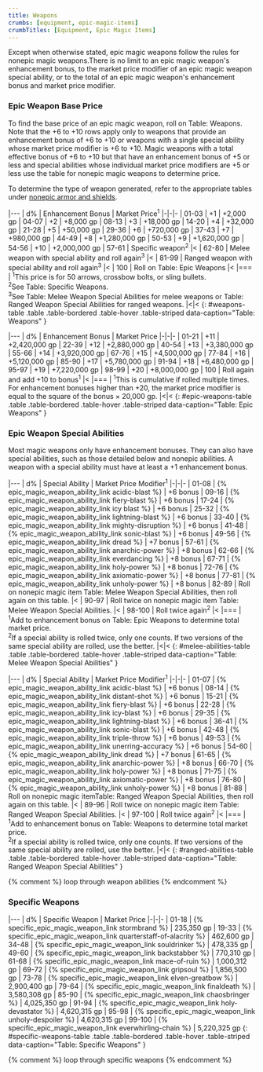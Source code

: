 ```yaml
---
title: Weapons
crumbs: [equipment, epic-magic-items]
crumbTitles: [Equipment, Epic Magic Items]
---
```


Except when otherwise stated, epic magic weapons follow the rules for nonepic magic weapons.There is no limit to an epic magic weapon's enhancement bonus, to the market price modifier of an epic magic weapon special ability, or to the total of an epic magic weapon's enhancement bonus and market price modifier.

### Epic Weapon Base Price

To find the base price of an epic magic weapon, roll on Table: Weapons. Note that the +6 to +10 rows apply only to weapons that provide an enhancement bonus of +6 to +10 or weapons with a single special ability whose market price modifier is +6 to +10. Magic weapons with a total effective bonus of +6 to +10 but that have an enhancement bonus of +5 or less and special abilities whose individual market price modifiers are +5 or less use the table for nonepic magic weapons to determine price.

To determine the type of weapon generated, refer to the appropriate tables under [nonepic armor and shields]({{site.ur.}}/equipment/magic-items/weapons/).

|---
| d% | Enhancement Bonus | Market Price<sup>1</sup>
|-|-|-
| 01-03 | +1 | +2,000 gp
| 04-07 | +2 | +8,000 gp
| 08-13 | +3 | +18,000 gp
| 14-20 | +4 | +32,000 gp
| 21-28 | +5 | +50,000 gp
| 29-36 | +6 | +720,000 gp
| 37-43 | +7 | +980,000 gp
| 44-49 | +8 | +1,280,000 gp
| 50-53 | +9 | +1,620,000 gp
| 54-56 | +10 | +2,000,000 gp
| 57-61 | Specific weapon<sup>2</sup> |<
| 62-80 | Melee weapon with special ability and roll again<sup>3</sup> |<
| 81-99 | Ranged weapon with special ability and roll again<sup>3</sup> |<
| 100 | Roll on Table: Epic Weapons |<
|===
| <sup>1</sup>This price is for 50 arrows, crossbow bolts, or sling bullets.<br><sup>2</sup>See Table: Specific Weapons.<br><sup>3</sup>See Table: Melee Weapon Special Abilities for melee weapons or Table: Ranged Weapon Special Abilities for ranged weapons. |<|<
{: #weapons-table .table .table-bordered .table-hover .table-striped data-caption="Table: Weapons" }

|---
| d% | Enhancement Bonus | Market Price
|-|-|-
| 01-21 | +11 | +2,420,000 gp
| 22-39 | +12 | +2,880,000 gp
| 40-54 | +13 | +3,380,000 gp
| 55-66 | +14 | +3,920,000 gp
| 67-76 | +15 | +4,500,000 gp
| 77-84 | +16 | +5,120,000 gp
| 85-90 | +17 | +5,780,000 gp
| 91-94 | +18 | +6,480,000 gp
| 95-97 | +19 | +7,220,000 gp
| 98-99 | +20 | +8,000,000 gp
| 100 | Roll again and add +10 to bonus<sup>1</sup> |<
|===
| <sup>1</sup>This is cumulative if rolled multiple times. For enhancement bonuses higher than +20, the market price modifier is equal to the square of the bonus &times; 20,000 gp. |<|<
{: #epic-weapons-table .table .table-bordered .table-hover .table-striped data-caption="Table: Epic Weapons" }

### Epic Weapon Special Abilities

Most magic weapons only have enhancement bonuses. They can also have special abilities, such as those detailed below and nonepic abilities. A weapon with a special ability must have at least a +1 enhancement bonus.

|---
| d% | Special Ability | Market Price Modifier<sup>1</sup>
|-|-|-
| 01-08 | {% epic_magic_weapon_ability_link acidic-blast %} | +6 bonus
| 09-16 | {% epic_magic_weapon_ability_link fiery-blast %} | +6 bonus
| 17-24 | {% epic_magic_weapon_ability_link icy blast %} | +6 bonus
| 25-32 | {% epic_magic_weapon_ability_link lightning-blast %} | +6 bonus
| 33-40 | {% epic_magic_weapon_ability_link mighty-disruption %} | +6 bonus
| 41-48 | {% epic_magic_weapon_ability_link sonic-blast %} | +6 bonus
| 49-56 | {% epic_magic_weapon_ability_link dread %} | +7 bonus
| 57-61 | {% epic_magic_weapon_ability_link anarchic-power %} | +8 bonus
| 62-66 | {% epic_magic_weapon_ability_link everdancing %} | +8 bonus
| 67-71 | {% epic_magic_weapon_ability_link holy-power %} | +8 bonus
| 72-76 | {% epic_magic_weapon_ability_link axiomatic-power %} | +8 bonus
| 77-81 | {% epic_magic_weapon_ability_link unholy-power %} | +8 bonus
| 82-89 | Roll on nonepic magic item Table: Melee Weapon Special Abilities, then roll again on this table. |<
| 90-97 | Roll twice on nonepic magic item Table: Melee Weapon Special Abilities. |<
| 98-100 | Roll twice again<sup>2</sup> |<
|===
| <sup>1</sup>Add to enhancement bonus on Table: Epic Weapons to determine total market price.<br><sup>2</sup>If a special ability is rolled twice, only one counts. If two versions of the same special ability are rolled, use the better. |<|<
{: #melee-abilities-table .table .table-bordered .table-hover .table-striped data-caption="Table: Melee Weapon Special Abilities" }

|---
| d% | Special Ability | Market Price Modifier<sup>1</sup>
|-|-|-
| 01-07 | {% epic_magic_weapon_ability_link acidic-blast %} | +6 bonus
| 08-14 | {% epic_magic_weapon_ability_link distant-shot %} | +6 bonus
| 15-21 | {% epic_magic_weapon_ability_link fiery-blast %} | +6 bonus
| 22-28 | {% epic_magic_weapon_ability_link icy-blast %} | +6 bonus
| 29-35 | {% epic_magic_weapon_ability_link lightning-blast %} | +6 bonus
| 36-41 | {% epic_magic_weapon_ability_link sonic-blast %} | +6 bonus
| 42-48 | {% epic_magic_weapon_ability_link triple-throw %} | +6 bonus
| 49-53 | {% epic_magic_weapon_ability_link unerring-accuracy %} | +6 bonus
| 54-60 | {% epic_magic_weapon_ability_link dread %} | +7 bonus
| 61-65 | {% epic_magic_weapon_ability_link anarchic-power %} | +8 bonus
| 66-70 | {% epic_magic_weapon_ability_link holy-power %} | +8 bonus
| 71-75 | {% epic_magic_weapon_ability_link axiomatic-power %} | +8 bonus
| 76-80 | {% epic_magic_weapon_ability_link unholy-power %} | +8 bonus
| 81-88 | Roll on nonepic magic itemTable: Ranged Weapon Special Abilities, then roll again on this table. |<
| 89-96 | Roll twice on nonepic magic item Table: Ranged Weapon Special Abilities. |<
| 97-100 | Roll twice again<sup>2</sup> |<
|===
| <sup>1</sup>Add to enhancement bonus on Table: Weapons to determine total market price.<br><sup>2</sup>If a special ability is rolled twice, only one counts. If two versions of the same special ability are rolled, use the better. |<|<
{: #ranged-abilities-table .table .table-bordered .table-hover .table-striped data-caption="Table: Ranged Weapon Special Abilities" }

{% comment %}
loop through weapon abilities
{% endcomment %}

### Specific Weapons

|---
| d% | Specific Weapon | Market Price
|-|-|-
| 01-18  | {% specific_epic_magic_weapon_link stormbrand %} | 235,350 gp
| 19-33  | {% specific_epic_magic_weapon_link quarterstaff-of-alacrity %} | 462,600 gp
| 34-48  | {% specific_epic_magic_weapon_link souldrinker %} | 478,335 gp
| 49-60  | {% specific_epic_magic_weapon_link backstabber %} | 770,310 gp
| 61-68  | {% specific_epic_magic_weapon_link mace-of-ruin %} | 1,000,312 gp
| 69-72  | {% specific_epic_magic_weapon_link gripsoul %} | 1,856,500 gp
| 73-78  | {% specific_epic_magic_weapon_link elven-greatbow %} | 2,900,400 gp
| 79-64  | {% specific_epic_magic_weapon_link finaldeath %} | 3,580,308 gp
| 85-90  | {% specific_epic_magic_weapon_link chaosbringer %} | 4,025,350 gp
| 91-94  | {% specific_epic_magic_weapon_link holy-devastator %} | 4,620,315 gp
| 95-98  | {% specific_epic_magic_weapon_link unholy-despoiler %} | 4,620,315 gp
| 99-100 | {% specific_epic_magic_weapon_link everwhirling-chain %} | 5,220,325 gp
{: #specific-weapons-table .table .table-bordered .table-hover .table-striped data-caption="Table: Specific Weapons" }

{% comment %}
loop through specific weapons
{% endcomment %}
